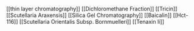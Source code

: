 [[thin layer chromatography]]
[[Dichloromethane Fraction]]
[[Tricin]]
[[Scutellaria Araxensis]]
[[Silica Gel Chromatography]]
[[Baicalin]]
[[Hct-116]]
[[Scutellaria Orientalis Subsp. Bornmuelleri]]
[[Tenaxin Ii]]
